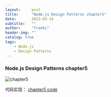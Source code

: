 ```yaml
---
layout:     post
title:      "Node.js Design Patterns chapter5"
date:       2023-03-14
subtitle:   ""
author:     "franki"
header-img: ""
catalog: true
tags:
    - Node.js
    - Design Patterns
---
```


### Node.js Design Patterns chapter5

![chapter5](http://qiniu.sevenyuan.cn/node-design-patterns-chapter5.jpeg)

代码实现：
[chapter5 code](https://github.com/NikFranki/node-design-patterns/blob/master/chapter5/5.1.5/5.1.5.js)
